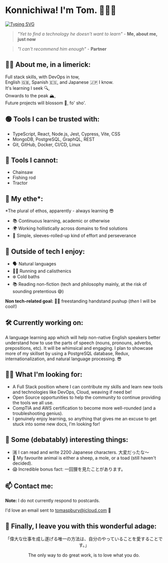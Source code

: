 # Konnichiwa! I'm Tom. 👋👨‍💻

[![Typing SVG](https://readme-typing-svg.demolab.com?font=Fira+Code&size=30&duration=2800&pause=1000&color=E10098&background=FFFFFF00&vCenter=true&random=false&width=653&height=60&lines=%E3%80%8C%E5%8D%98%E7%B4%94%E3%81%AB%E8%A8%80%E3%81%88%E3%81%B0%E3%80%81%E5%84%AA%E3%82%8C%E3%81%9F%E9%96%8B%E7%99%BA%E8%80%85+%E3%80%8D+-+%E5%8C%BF%E5%90%8D;%22A+brilliant+developer%22+-+Anonymous)](https://git.io/typing-svg)

> _"Yet to find a technology he doesn't want to learn"_ - **Me, about me, just now**

> _"I can't recommend him enough"_ - **Partner**

## 🙋‍♂️ About me, in a limerick:

Full stack skills, with DevOps in tow,  
English 🇬🇧, Spanish 🇪🇸, and Japanese 🇯🇵 I know.  
It's learning I seek 🔍,  
Onwards to the peak 🏔️,  
Future projects will blossom 🌸, fo' sho'.

## 🟢 Tools I can be trusted with:

- TypeScript, React, Node.js, Jest, Cypress, Vite, CSS
- MongoDB, PostgreSQL, GraphQL, REST
- Git, GitHub, Docker, CI/CD, Linux

## 🔴 Tools I cannot:

- Chainsaw
- Fishing rod
- Tractor

## 💭 My ethe\*:

\*The plural of ethos, apparently - always learning 😎

- 📚 Continuous learning, academic or otherwise
- 🌍 Working hollistically across domains to find solutions
- 💪 Simple, sleeves-rolled-up kind of effort and perseverance

## 🎨 Outside of tech I enjoy:

- 🗣️ Natural languages
- 🏃‍♂️ Running and calisthenics
- ❄️ Cold baths
- 📚 Reading non-fiction (tech and philosophy mainly, at the risk of sounding pretentious 😅)

**Non tech-related goal:** 🤸‍♂️ freestanding handstand pushup (_then_ I will be cool!)

## 🛠️ Currently working on:

A language learning app which will help non-native English speakers better understand how to use the parts of speech (nouns, pronouns, adverbs, prepositions, etc). It will be whimsical and engaging. I plan to showcase more of my skillset by using a PostgreSQL database, Redux, internationalization, and natural language processing. 😎

## 🕵️‍♂️ What I'm looking for:

- A Full Stack position where I can contribute my skills and learn new tools and technologies like DevOps, Cloud, weaving if need be!
- Open Source opportunities to help the community to continue providing the tools we all use.
- CompTIA and AWS certification to become more well-rounded (and a troubleshooting genius).
- I genuinely enjoy learning, so anything that gives me an excuse to get stuck into some new docs, I'm looking for!

## 🤔 Some (debatably) interesting things:

- 🈵 I can read and write 2200 Japanese characters. 大変だったな〜
- 🐑 My favourite animal is either a sheep, a mole, or a toad (still haven't decided).
- 😱 Incredible bonus fact: 一回狸を見たことがあります。

## 📫 Contact me:

**Note:** I do not currently respond to postcards.

I'd love an email sent to [tomaspbury@icloud.com](mailto:tomaspbury@icloud.com) 🥲

## 📜 Finally, I leave you with this wonderful adage:

<p align="center">「偉大な仕事を成し遂げる唯一の方法は、自分のやっていることを愛することです。」</p>

<p align="center">The only way to do great work, is to love what you do.</p>

